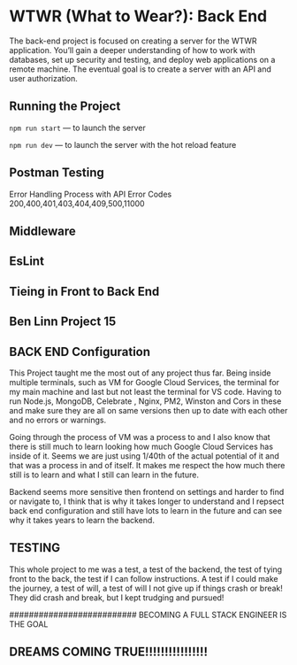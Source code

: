 # WTWR (What to Wear?): Back End

The back-end project is focused on creating a server for the WTWR application. You’ll gain a deeper understanding of how to work with databases, set up security and testing, and deploy web applications on a remote machine. The eventual goal is to create a server with an API and user authorization.

## Running the Project

`npm run start` — to launch the server

`npm run dev` — to launch the server with the hot reload feature

## Postman Testing

Error Handling Process with API
Error Codes 200,400,401,403,404,409,500,11000

## Middleware

## EsLint

## Tieing in Front to Back End

## Ben Linn Project 15

## BACK END Configuration

This Project taught me the most out of any project thus far. Being inside multiple terminals, such as VM for Google Cloud Services, the terminal for my main machine and last but not least the terminal for VS code. Having to run Node.js, MongoDB, Celebrate , Nginx, PM2, Winston and Cors in these and make sure they are all on same versions then up to date with each other and no errors or warnings.

Going through the process of VM was a process to and I also know that there is still much to learn looking how much Google Cloud Services has inside of it. Seems we are just using 1/40th of the actual potential of it and that was a process in and of itself. It makes me respect the how much there still is to learn and what I still can learn in the future.

Backend seems more sensitive then frontend on settings and harder to find or navigate to, I think that is why it takes longer to understand and I repsect back end configuration and still have lots to learn in the future and can see why it takes years to learn the backend.

## TESTING

This whole project to me was a test, a test of the backend, the test of tying front to the back, the test if I can follow instructions. A test if I could make the journey, a test of will, a test of will I not give up if things crash or break! They did crash and break, but I kept trudging and pursued!

##########################
BECOMING A FULL STACK ENGINEER IS THE GOAL

## DREAMS COMING TRUE!!!!!!!!!!!!!!!!
